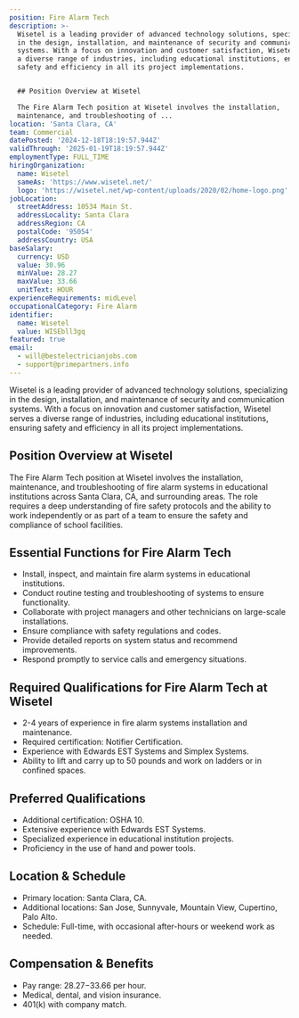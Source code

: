 ```yaml
---
position: Fire Alarm Tech
description: >-
  Wisetel is a leading provider of advanced technology solutions, specializing
  in the design, installation, and maintenance of security and communication
  systems. With a focus on innovation and customer satisfaction, Wisetel serves
  a diverse range of industries, including educational institutions, ensuring
  safety and efficiency in all its project implementations.


  ## Position Overview at Wisetel

  The Fire Alarm Tech position at Wisetel involves the installation,
  maintenance, and troubleshooting of ...
location: 'Santa Clara, CA'
team: Commercial
datePosted: '2024-12-18T18:19:57.944Z'
validThrough: '2025-01-19T18:19:57.944Z'
employmentType: FULL_TIME
hiringOrganization:
  name: Wisetel
  sameAs: 'https://www.wisetel.net/'
  logo: 'https://wisetel.net/wp-content/uploads/2020/02/home-logo.png'
jobLocation:
  streetAddress: 10534 Main St.
  addressLocality: Santa Clara
  addressRegion: CA
  postalCode: '95054'
  addressCountry: USA
baseSalary:
  currency: USD
  value: 30.96
  minValue: 28.27
  maxValue: 33.66
  unitText: HOUR
experienceRequirements: midLevel
occupationalCategory: Fire Alarm
identifier:
  name: Wisetel
  value: WISEbll3gq
featured: true
email:
  - will@bestelectricianjobs.com
  - support@primepartners.info
---
```




Wisetel is a leading provider of advanced technology solutions, specializing in the design, installation, and maintenance of security and communication systems. With a focus on innovation and customer satisfaction, Wisetel serves a diverse range of industries, including educational institutions, ensuring safety and efficiency in all its project implementations.

## Position Overview at Wisetel
The Fire Alarm Tech position at Wisetel involves the installation, maintenance, and troubleshooting of fire alarm systems in educational institutions across Santa Clara, CA, and surrounding areas. The role requires a deep understanding of fire safety protocols and the ability to work independently or as part of a team to ensure the safety and compliance of school facilities.

## Essential Functions for Fire Alarm Tech
- Install, inspect, and maintain fire alarm systems in educational institutions.
- Conduct routine testing and troubleshooting of systems to ensure functionality.
- Collaborate with project managers and other technicians on large-scale installations.
- Ensure compliance with safety regulations and codes.
- Provide detailed reports on system status and recommend improvements.
- Respond promptly to service calls and emergency situations.

## Required Qualifications for Fire Alarm Tech at Wisetel
- 2-4 years of experience in fire alarm systems installation and maintenance.
- Required certification: Notifier Certification.
- Experience with Edwards EST Systems and Simplex Systems.
- Ability to lift and carry up to 50 pounds and work on ladders or in confined spaces.

## Preferred Qualifications
- Additional certification: OSHA 10.
- Extensive experience with Edwards EST Systems.
- Specialized experience in educational institution projects.
- Proficiency in the use of hand and power tools.

## Location & Schedule
- Primary location: Santa Clara, CA.
- Additional locations: San Jose, Sunnyvale, Mountain View, Cupertino, Palo Alto.
- Schedule: Full-time, with occasional after-hours or weekend work as needed.

## Compensation & Benefits
- Pay range: $28.27-$33.66 per hour.
- Medical, dental, and vision insurance.
- 401(k) with company match.